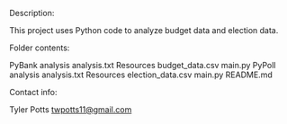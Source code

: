 Description:

This project uses Python code to analyze budget data and election data.

Folder contents:

PyBank
    analysis
        analysis.txt
    Resources
        budget_data.csv
    main.py
PyPoll
    analysis
        analysis.txt
    Resources
        election_data.csv
    main.py
README.md

Contact info:

Tyler Potts
twpotts11@gmail.com
